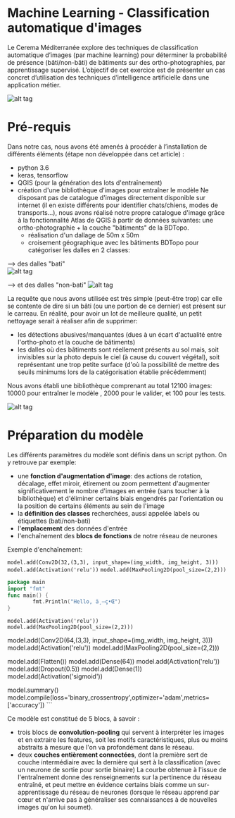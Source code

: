 # Machine Learning - Classification automatique d'images

Le Cerema Méditerranée explore des techniques de classification automatique d’images (par machine learning) pour déterminer la probabilité de présence (bâti/non-bâti) de bâtiments sur des ortho-photographies, par apprentissage supervisé.
L’objectif de cet exercice est de présenter un cas concret d’utilisation des techniques d’intelligence artificielle dans une application métier.

![alt tag](https://user-images.githubusercontent.com/19548578/48620419-68609780-e9a0-11e8-9125-da7b59e8cf9d.png)

# Pré-requis

Dans notre cas, nous avons été amenés à procéder à l’installation de différents éléments (étape non développée dans cet article) :
- python 3.6
- keras, tensorflow
- QGIS (pour la génération des lots d'entraînement)
- création d'une bibliothèque d'images pour entraîner le modèle
Ne disposant pas de catalogue d'images directement disponible sur internet (il en existe différents pour identifier chats/chiens, modes de transports...), nous avons réalisé notre propre catalogue d'image grâce à la fonctionnalité Atlas de QGIS à partir de données suivantes: une ortho-photographie + la couche "bâtiments" de la BDTopo.
   - réalisation d'un dallage de 50m x 50m
   - croisement géographique avec les bâtiments BDTopo pour catégoriser les dalles en 2 classes:
   
--> des dalles "bati"    
![alt tag](https://user-images.githubusercontent.com/19548578/48621056-9f37ad00-e9a2-11e8-8feb-0e854ffa0cbe.png)

--> et des dalles "non-bati"
![alt tag](https://user-images.githubusercontent.com/19548578/48621084-b37baa00-e9a2-11e8-8888-835b87e1eda3.png)

La requête que nous avons utilisée est très simple (peut-être trop) car elle se contente de dire si un bâti (ou une portion de ce dernier) est présent sur le carreau. En réalité, pour avoir un lot de meilleure qualité, un petit nettoyage serait à réaliser afin de supprimer:
- les détections abusives/manquantes (dues à un écart d'actualité entre l'ortho-photo et la couche de bâtiments)
- les dalles où des bâtiments sont réellement présents au sol mais, soit invisibles sur la photo depuis le ciel (à cause du couvert végétal), soit représentant une trop petite surface (d'où la possibilité de mettre des seuils minimums lors de la catégorisation établie précédemment)

Nous avons établi une bibliothèque comprenant au total 12100 images: 10000 pour entraîner le modèle , 2000 pour le valider, et 100 pour les tests.

![alt tag](https://user-images.githubusercontent.com/19548578/48621256-3a308700-e9a3-11e8-9270-5951afa05b90.png)

# Préparation du modèle

Les différents paramètres du modèle sont définis dans un script python. On y retrouve par exemple:
- une **fonction d'augmentation d'image**: des actions de rotation, décalage, effet miroir, étirement ou zoom permettent d'augmenter significativement le nombre d'images en entrée (sans toucher à la bibliothèque) et d'éliminer certains biais engendrés par l'orientation ou la position de certains éléments au sein de l'image
- la **définition des classes** recherchées, aussi appelée labels ou étiquettes (bati/non-bati)
- l'**emplacement** des données d'entrée
- l'enchaînement des **blocs de fonctions** de notre réseau de neurones

Exemple d'enchaînement:

```model.add(Conv2D(32,(3,3), input_shape=(img_width, img_height, 3)))```
```model.add(Activation('relu'))```
```model.add(MaxPooling2D(pool_size=(2,2)))```

``` go
package main
import "fmt"
func main() {
        fmt.Println("Hello, ä¸–ç•Œ")
}
```

```model.add(Conv2D(32,(3,3), input_shape=(img_width, img_height, 3)))
model.add(Activation('relu'))
model.add(MaxPooling2D(pool_size=(2,2)))
```
model.add(Conv2D(64,(3,3), input_shape=(img_width, img_height, 3)))
model.add(Activation('relu'))
model.add(MaxPooling2D(pool_size=(2,2)))

model.add(Flatten())
model.add(Dense(64))
model.add(Activation('relu'))
model.add(Dropout(0.5))
model.add(Dense(1))
model.add(Activation('sigmoid'))

model.summary()
model.compile(loss='binary_crossentropy',optimizer='adam',metrics=['accuracy']) ```








Ce modèle est constitué de 5 blocs, à savoir :
- trois blocs de **convolution-pooling** qui servent à interpréter les images et en extraire les features, soit les motifs caractéristiques, plus ou moins abstraits à mesure que l'on va profondément dans le réseau.
- deux **couches entièrement connectées**, dont la première sert de couche intermédiaire avec la dernière qui sert à la classification (avec un neurone de sortie pour sortie binaire)
La courbe obtenue à l'issue de l'entraînement donne des renseignements sur la pertinence du réseau entraîné, et peut mettre en évidence certains biais comme un sur-apprentissage du réseau de neurones (lorsque le réseau apprend par cœur et n'arrive pas à généraliser ses connaissances à de nouvelles images qu'on lui soumet).




